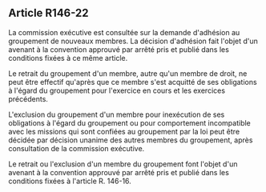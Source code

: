 ## Article R146-22

La commission exécutive est consultée sur la demande d'adhésion au groupement de nouveaux membres.
La décision d'adhésion fait l'objet d'un avenant à la convention approuvé par arrêté pris et publié dans les
conditions fixées à ce même article.

Le retrait du groupement d'un membre, autre qu'un membre de droit, ne peut être effectif qu'après que ce
membre s'est acquitté de ses obligations à l'égard du groupement pour l'exercice en cours et les exercices
précédents.


L'exclusion du groupement d'un membre pour inexécution de ses obligations à l'égard du groupement ou
pour comportement incompatible avec les missions qui sont confiées au groupement par la loi peut être
décidée par décision unanime des autres membres du groupement, après consultation de la commission
exécutive.

Le retrait ou l'exclusion d'un membre du groupement font l'objet d'un avenant à la convention approuvé par
arrêté pris et publié dans les conditions fixées à l'article R. 146-16.

